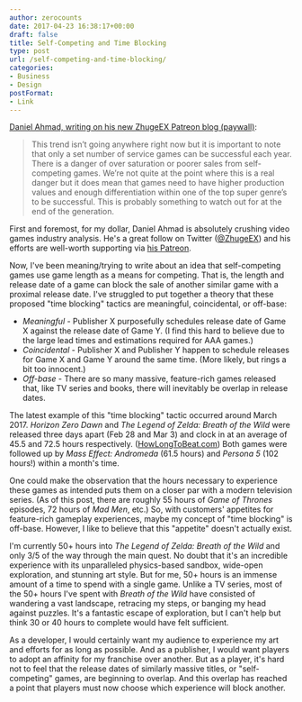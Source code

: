 ```yaml
---
author: zerocounts
date: 2017-04-23 16:38:17+00:00
draft: false
title: Self-Competing and Time Blocking
type: post
url: /self-competing-and-time-blocking/
categories:
- Business
- Design
postFormat:
- Link
---
```


[Daniel Ahmad, writing on his new ZhugeEX Patreon blog (paywall)](https://www.patreon.com/posts/digital-drives-u-9071580):

> This trend isn’t going anywhere right now but it is important to note that only a set number of service games can be successful each year. There is a danger of over saturation or poorer sales from self-competing games. We’re not quite at the point where this is a real danger but it does mean that games need to have higher production values and enough differentiation within one of the top super genre’s to be successful. This is probably something to watch out for at the end of the generation.

First and foremost, for my dollar, Daniel Ahmad is absolutely crushing video games industry analysis. He's a great follow on Twitter ([@ZhugeEX](https://twitter.com/ZhugeEX)) and his efforts are well-worth supporting via [his Patreon](https://www.patreon.com/ZhugeEX).

Now, I've been meaning/trying to write about an idea that self-competing games use game length as a means for competing. That is, the length and release date of a game can block the sale of another similar game with a proximal release date. I've struggled to put together a theory that these proposed "time blocking" tactics are meaningful, coincidental, or off-base:

-  _Meaningful_ - Publisher X purposefully schedules release date of Game X against the release date of Game Y. (I find this hard to believe due to the large lead times and estimations required for AAA games.)
- _Coincidental_ - Publisher X and Publisher Y happen to schedule releases for Game X and Game Y around the same time. (More likely, but rings a bit too innocent.)
- _Off-base_ - There are so many massive, feature-rich games released that, like TV series and books, there will inevitably be overlap in release dates.

The latest example of this "time blocking" tactic occurred around March 2017. _Horizon Zero Dawn_ and _The Legend of Zelda: Breath of the Wild_ were released three days apart (Feb 28 and Mar 3) and clock in at an average of 45.5 and 72.5 hours respectively. ([HowLongToBeat.com](https://howlongtobeat.com)) Both games were followed up by _Mass Effect: Andromeda_ (61.5 hours) and _Persona 5_ (102 hours!) within a month's time.

One could make the observation that the hours necessary to experience these games as intended puts them on a closer par with a modern television series. (As of this post, there are roughly 55 hours of _Game of Thrones_ episodes, 72 hours of _Mad Men_, etc.) So, with customers' appetites for feature-rich gameplay experiences, maybe my concept of "time blocking" is off-base. However, I like to believe that this "appetite" doesn't actually exist.

I'm currently 50+ hours into _The Legend of Zelda: Breath of the Wild_ and only 3/5 of the way through the main quest. No doubt that it's an incredible experience with its unparalleled physics-based sandbox, wide-open exploration, and stunning art style. But for me, 50+ hours is an immense amount of a time to spend with a single game. Unlike a TV series, most of the 50+ hours I've spent with _Breath of the Wild_ have consisted of wandering a vast landscape, retracing my steps, or banging my head against puzzles. It's a fantastic escape of exploration, but I can't help but think 30 or 40 hours to complete would have felt sufficient.

As a developer, I would certainly want my audience to experience my art and efforts for as long as possible. And as a publisher, I would want players to adopt an affinity for my franchise over another. But as a player, it's hard not to feel that the release dates of similarly massive titles, or "self-competing" games, are beginning to overlap. And this overlap has reached a point that players must now choose which experience will block another.
